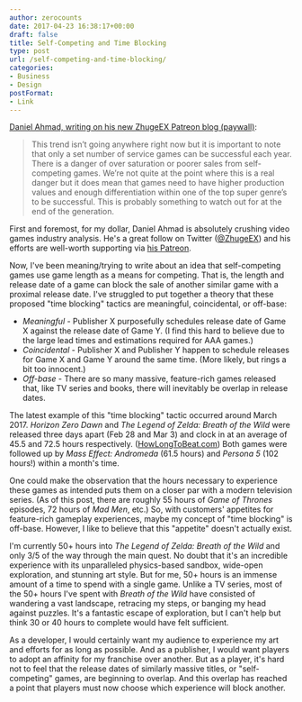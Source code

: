 ```yaml
---
author: zerocounts
date: 2017-04-23 16:38:17+00:00
draft: false
title: Self-Competing and Time Blocking
type: post
url: /self-competing-and-time-blocking/
categories:
- Business
- Design
postFormat:
- Link
---
```


[Daniel Ahmad, writing on his new ZhugeEX Patreon blog (paywall)](https://www.patreon.com/posts/digital-drives-u-9071580):

> This trend isn’t going anywhere right now but it is important to note that only a set number of service games can be successful each year. There is a danger of over saturation or poorer sales from self-competing games. We’re not quite at the point where this is a real danger but it does mean that games need to have higher production values and enough differentiation within one of the top super genre’s to be successful. This is probably something to watch out for at the end of the generation.

First and foremost, for my dollar, Daniel Ahmad is absolutely crushing video games industry analysis. He's a great follow on Twitter ([@ZhugeEX](https://twitter.com/ZhugeEX)) and his efforts are well-worth supporting via [his Patreon](https://www.patreon.com/ZhugeEX).

Now, I've been meaning/trying to write about an idea that self-competing games use game length as a means for competing. That is, the length and release date of a game can block the sale of another similar game with a proximal release date. I've struggled to put together a theory that these proposed "time blocking" tactics are meaningful, coincidental, or off-base:

-  _Meaningful_ - Publisher X purposefully schedules release date of Game X against the release date of Game Y. (I find this hard to believe due to the large lead times and estimations required for AAA games.)
- _Coincidental_ - Publisher X and Publisher Y happen to schedule releases for Game X and Game Y around the same time. (More likely, but rings a bit too innocent.)
- _Off-base_ - There are so many massive, feature-rich games released that, like TV series and books, there will inevitably be overlap in release dates.

The latest example of this "time blocking" tactic occurred around March 2017. _Horizon Zero Dawn_ and _The Legend of Zelda: Breath of the Wild_ were released three days apart (Feb 28 and Mar 3) and clock in at an average of 45.5 and 72.5 hours respectively. ([HowLongToBeat.com](https://howlongtobeat.com)) Both games were followed up by _Mass Effect: Andromeda_ (61.5 hours) and _Persona 5_ (102 hours!) within a month's time.

One could make the observation that the hours necessary to experience these games as intended puts them on a closer par with a modern television series. (As of this post, there are roughly 55 hours of _Game of Thrones_ episodes, 72 hours of _Mad Men_, etc.) So, with customers' appetites for feature-rich gameplay experiences, maybe my concept of "time blocking" is off-base. However, I like to believe that this "appetite" doesn't actually exist.

I'm currently 50+ hours into _The Legend of Zelda: Breath of the Wild_ and only 3/5 of the way through the main quest. No doubt that it's an incredible experience with its unparalleled physics-based sandbox, wide-open exploration, and stunning art style. But for me, 50+ hours is an immense amount of a time to spend with a single game. Unlike a TV series, most of the 50+ hours I've spent with _Breath of the Wild_ have consisted of wandering a vast landscape, retracing my steps, or banging my head against puzzles. It's a fantastic escape of exploration, but I can't help but think 30 or 40 hours to complete would have felt sufficient.

As a developer, I would certainly want my audience to experience my art and efforts for as long as possible. And as a publisher, I would want players to adopt an affinity for my franchise over another. But as a player, it's hard not to feel that the release dates of similarly massive titles, or "self-competing" games, are beginning to overlap. And this overlap has reached a point that players must now choose which experience will block another.
